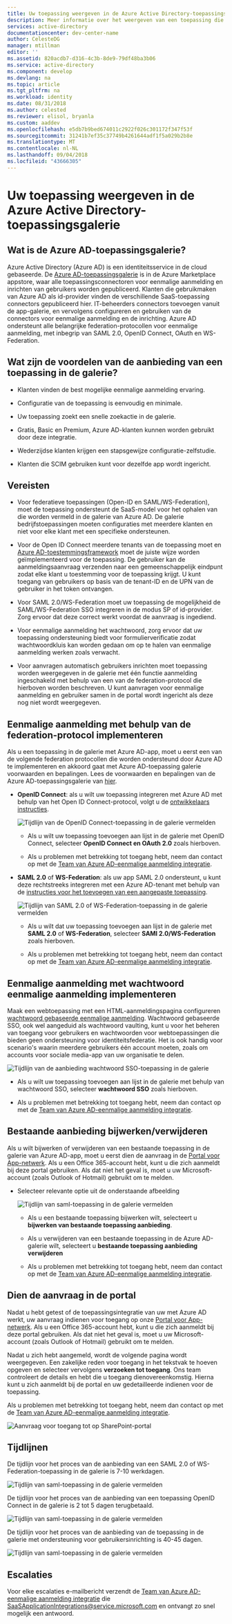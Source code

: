 ```yaml
---
title: Uw toepassing weergeven in de Azure Active Directory-toepassingsgalerie | Microsoft Docs
description: Meer informatie over het weergeven van een toepassing die ondersteuning biedt voor eenmalige aanmelding in de app-galerie van Azure Active Directory
services: active-directory
documentationcenter: dev-center-name
author: CelesteDG
manager: mtillman
editor: ''
ms.assetid: 820acdb7-d316-4c3b-8de9-79df48ba3b06
ms.service: active-directory
ms.component: develop
ms.devlang: na
ms.topic: article
ms.tgt_pltfrm: na
ms.workload: identity
ms.date: 08/31/2018
ms.author: celested
ms.reviewer: elisol, bryanla
ms.custom: aaddev
ms.openlocfilehash: e5db7b9bed674011c2922f026c301172f347f53f
ms.sourcegitcommit: 31241b7ef35c37749b4261644adf1f5a029b2b8e
ms.translationtype: MT
ms.contentlocale: nl-NL
ms.lasthandoff: 09/04/2018
ms.locfileid: "43666305"
---
```

# <a name="list-your-application-in-the-azure-active-directory-application-gallery"></a>Uw toepassing weergeven in de Azure Active Directory-toepassingsgalerie


##  <a name="what-is-the-azure-ad-application-gallery"></a>Wat is de Azure AD-toepassingsgalerie?

Azure Active Directory (Azure AD) is een identiteitsservice in de cloud gebaseerde. De [Azure AD-toepassingsgalerie](https://azure.microsoft.com/marketplace/active-directory/all/) is in de Azure Marketplace appstore, waar alle toepassingsconnectoren voor eenmalige aanmelding en inrichten van gebruikers worden gepubliceerd. Klanten die gebruikmaken van Azure AD als id-provider vinden de verschillende SaaS-toepassing connectors gepubliceerd hier. IT-beheerders connectors toevoegen vanuit de app-galerie, en vervolgens configureren en gebruiken van de connectors voor eenmalige aanmelding en de inrichting. Azure AD ondersteunt alle belangrijke federation-protocollen voor eenmalige aanmelding, met inbegrip van SAML 2.0, OpenID Connect, OAuth en WS-Federation.

## <a name="what-are-the-benefits-of-listing-an-application-in-the-gallery"></a>Wat zijn de voordelen van de aanbieding van een toepassing in de galerie?

*  Klanten vinden de best mogelijke eenmalige aanmelding ervaring.

*  Configuratie van de toepassing is eenvoudig en minimale.

*  Uw toepassing zoekt een snelle zoekactie in de galerie.

*  Gratis, Basic en Premium, Azure AD-klanten kunnen worden gebruikt door deze integratie.

*  Wederzijdse klanten krijgen een stapsgewijze configuratie-zelfstudie.

*  Klanten die SCIM gebruiken kunt voor dezelfde app wordt ingericht.

## <a name="prerequisites"></a>Vereisten

- Voor federatieve toepassingen (Open-ID en SAML/WS-Federation), moet de toepassing ondersteunt de SaaS-model voor het ophalen van die worden vermeld in de galerie van Azure AD. De galerie bedrijfstoepassingen moeten configuraties met meerdere klanten en niet voor elke klant met een specifieke ondersteunen.

- Voor de Open ID Connect meerdere tenants van de toepassing moet en [Azure AD-toestemmingsframework](quickstart-v1-integrate-apps-with-azure-ad.md#overview-of-the-consent-framework) moet de juiste wijze worden geïmplementeerd voor de toepassing. De gebruiker kan de aanmeldingsaanvraag verzenden naar een gemeenschappelijk eindpunt zodat elke klant u toestemming voor de toepassing krijgt. U kunt toegang van gebruikers op basis van de tenant-ID en de UPN van de gebruiker in het token ontvangen.

- Voor SAML 2.0/WS-Federation moet uw toepassing de mogelijkheid de SAML/WS-Federation SSO integreren in de modus SP of id-provider. Zorg ervoor dat deze correct werkt voordat de aanvraag is ingediend.

- Voor eenmalige aanmelding het wachtwoord, zorg ervoor dat uw toepassing ondersteuning biedt voor formulierverificatie zodat wachtwoordkluis kan worden gedaan om op te halen van eenmalige aanmelding werken zoals verwacht.

- Voor aanvragen automatisch gebruikers inrichten moet toepassing worden weergegeven in de galerie met één functie aanmelding ingeschakeld met behulp van een van de federation-protocol die hierboven worden beschreven. U kunt aanvragen voor eenmalige aanmelding en gebruiker samen in de portal wordt ingericht als deze nog niet wordt weergegeven.

##  <a name="implementing-sso-using-federation-protocol"></a>Eenmalige aanmelding met behulp van de federation-protocol implementeren

Als u een toepassing in de galerie met Azure AD-app, moet u eerst een van de volgende federation protocollen die worden ondersteund door Azure AD te implementeren en akkoord gaat met Azure AD-toepassing galerie voorwaarden en bepalingen. Lees de voorwaarden en bepalingen van de Azure AD-toepassingsgalerie van [hier](https://azure.microsoft.com/en-us/support/legal/active-directory-app-gallery-terms/).

*   **OpenID Connect**: als u wilt uw toepassing integreren met Azure AD met behulp van het Open ID Connect-protocol, volgt u de [ontwikkelaars instructies](authentication-scenarios.md).

    ![Tijdlijn van de OpenID Connect-toepassing in de galerie vermelden](./media/howto-app-gallery-listing/openid.png)

    * Als u wilt uw toepassing toevoegen aan lijst in de galerie met OpenID Connect, selecteer **OpenID Connect en OAuth 2.0** zoals hierboven.

    * Als u problemen met betrekking tot toegang hebt, neem dan contact op met de [Team van Azure AD-eenmalige aanmelding integratie](<mailto:SaaSApplicationIntegrations@service.microsoft.com>). 

*   **SAML 2.0** of **WS-Federation**: als uw app SAML 2.0 ondersteunt, u kunt deze rechtstreeks integreren met een Azure AD-tenant met behulp van de [instructies voor het toevoegen van een aangepaste toepassing](../active-directory-saas-custom-apps.md).

    ![Tijdlijn van SAML 2.0 of WS-Federation-toepassing in de galerie vermelden](./media/howto-app-gallery-listing/saml.png)

    * Als u wilt dat uw toepassing toevoegen aan lijst in de galerie met **SAML 2.0** of **WS-Federation**, selecteer **SAMl 2.0/WS-Federation** zoals hierboven.

    * Als u problemen met betrekking tot toegang hebt, neem dan contact op met de [Team van Azure AD-eenmalige aanmelding integratie](<mailto:SaaSApplicationIntegrations@service.microsoft.com>).

## <a name="implementing-sso-using-password-sso"></a>Eenmalige aanmelding met wachtwoord eenmalige aanmelding implementeren

Maak een webtoepassing met een HTML-aanmeldingspagina configureren [wachtwoord gebaseerde eenmalige aanmelding](../manage-apps/what-is-single-sign-on.md). Wachtwoord gebaseerde SSO, ook wel aangeduid als wachtwoord vaulting, kunt u voor het beheren van toegang voor gebruikers en wachtwoorden voor webtoepassingen die bieden geen ondersteuning voor identiteitsfederatie. Het is ook handig voor scenario's waarin meerdere gebruikers één account moeten, zoals om accounts voor sociale media-app van uw organisatie te delen.

![Tijdlijn van de aanbieding wachtwoord SSO-toepassing in de galerie](./media/howto-app-gallery-listing/passwordsso.png)

* Als u wilt uw toepassing toevoegen aan lijst in de galerie met behulp van wachtwoord SSO, selecteer **wachtwoord SSO** zoals hierboven.

* Als u problemen met betrekking tot toegang hebt, neem dan contact op met de [Team van Azure AD-eenmalige aanmelding integratie](<mailto:SaaSApplicationIntegrations@service.microsoft.com>).

##  <a name="updateremove-existing-listing"></a>Bestaande aanbieding bijwerken/verwijderen

Als u wilt bijwerken of verwijderen van een bestaande toepassing in de galerie van Azure AD-app, moet u eerst dien de aanvraag in de [Portal voor App-netwerk](https://microsoft.sharepoint.com/teams/apponboarding/Apps). Als u een Office 365-account hebt, kunt u die zich aanmeldt bij deze portal gebruiken. Als dat niet het geval is, moet u uw Microsoft-account (zoals Outlook of Hotmail) gebruikt om te melden.

* Selecteer relevante optie uit de onderstaande afbeelding

    ![Tijdlijn van saml-toepassing in de galerie vermelden](./media/howto-app-gallery-listing/updateorremove.png)

    * Als u een bestaande toepassing bijwerken wilt, selecteert u **bijwerken van bestaande toepassing aanbieding**.

    * Als u verwijderen van een bestaande toepassing in de Azure AD-galerie wilt, selecteert u **bestaande toepassing aanbieding verwijderen**

    * Als u problemen met betrekking tot toegang hebt, neem dan contact op met de [Team van Azure AD-eenmalige aanmelding integratie](<mailto:SaaSApplicationIntegrations@service.microsoft.com>). 

## <a name="submit-the-request-in-the-portal"></a>Dien de aanvraag in de portal

Nadat u hebt getest of de toepassingsintegratie van uw met Azure AD werkt, uw aanvraag indienen voor toegang op onze [Portal voor App-netwerk](https://microsoft.sharepoint.com/teams/apponboarding/Apps). Als u een Office 365-account hebt, kunt u die zich aanmeldt bij deze portal gebruiken. Als dat niet het geval is, moet u uw Microsoft-account (zoals Outlook of Hotmail) gebruikt om te melden.

Nadat u zich hebt aangemeld, wordt de volgende pagina wordt weergegeven. Een zakelijke reden voor toegang in het tekstvak te hoeven opgeven en selecteer vervolgens **verzoeken tot toegang**. Ons team controleert de details en hebt die u toegang dienovereenkomstig. Hierna kunt u zich aanmeldt bij de portal en uw gedetailleerde indienen voor de toepassing.

Als u problemen met betrekking tot toegang hebt, neem dan contact op met de [Team van Azure AD-eenmalige aanmelding integratie](<mailto:SaaSApplicationIntegrations@service.microsoft.com>).

![Aanvraag voor toegang tot op SharePoint-portal](./media/howto-app-gallery-listing/accessrequest.png)

## <a name="timelines"></a>Tijdlijnen
    
De tijdlijn voor het proces van de aanbieding van een SAML 2.0 of WS-Federation-toepassing in de galerie is 7-10 werkdagen.

   ![Tijdlijn van saml-toepassing in de galerie vermelden](./media/howto-app-gallery-listing/timeline.png)

De tijdlijn voor het proces van de aanbieding van een toepassing OpenID Connect in de galerie is 2 tot 5 dagen terugbetaald.

   ![Tijdlijn van saml-toepassing in de galerie vermelden](./media/howto-app-gallery-listing/timeline2.png)

De tijdlijn voor het proces van de aanbieding van de toepassing in de galerie met ondersteuning voor gebruikersinrichting is 40-45 dagen.

   ![Tijdlijn van saml-toepassing in de galerie vermelden](./media/howto-app-gallery-listing/provisioningtimeline.png)

## <a name="escalations"></a>Escalaties

Voor elke escalaties e-mailbericht verzendt de [Team van Azure AD-eenmalige aanmelding integratie](mailto:SaaSApplicationIntegrations@service.microsoft.com) die SaaSApplicationIntegrations@service.microsoft.com en ontvangt zo snel mogelijk een antwoord.